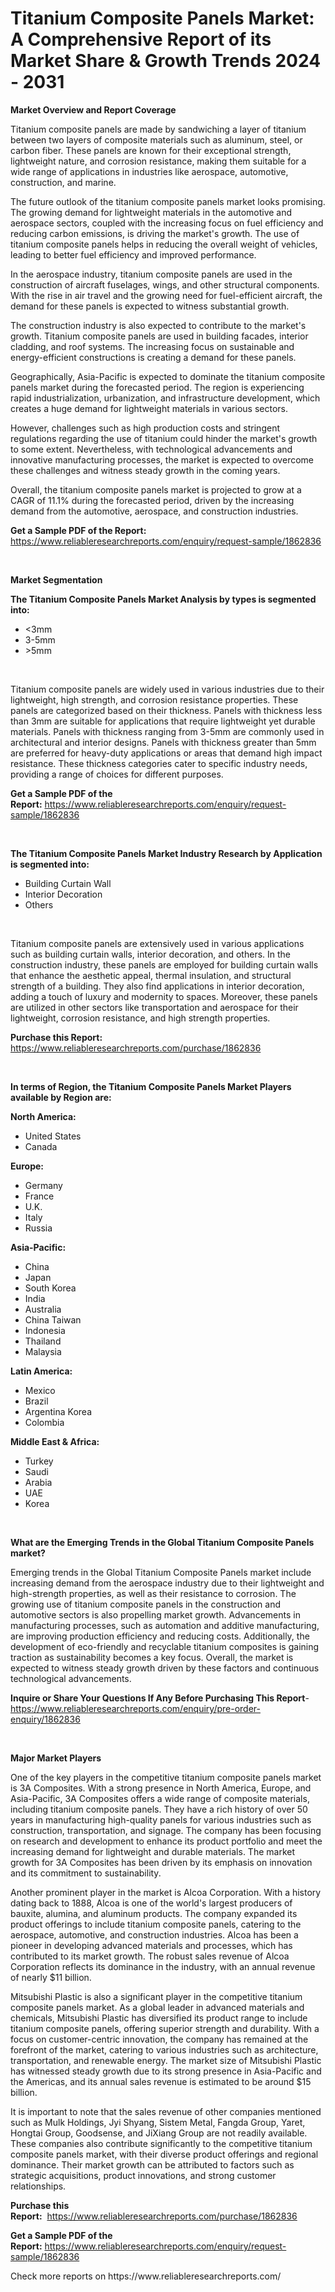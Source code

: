 <p><h1>Titanium Composite Panels Market: A Comprehensive Report of its Market Share & Growth Trends 2024 - 2031</h1></p><p><strong>Market Overview and Report Coverage</strong></p>
<p><p>Titanium composite panels are made by sandwiching a layer of titanium between two layers of composite materials such as aluminum, steel, or carbon fiber. These panels are known for their exceptional strength, lightweight nature, and corrosion resistance, making them suitable for a wide range of applications in industries like aerospace, automotive, construction, and marine.</p><p>The future outlook of the titanium composite panels market looks promising. The growing demand for lightweight materials in the automotive and aerospace sectors, coupled with the increasing focus on fuel efficiency and reducing carbon emissions, is driving the market's growth. The use of titanium composite panels helps in reducing the overall weight of vehicles, leading to better fuel efficiency and improved performance.</p><p>In the aerospace industry, titanium composite panels are used in the construction of aircraft fuselages, wings, and other structural components. With the rise in air travel and the growing need for fuel-efficient aircraft, the demand for these panels is expected to witness substantial growth.</p><p>The construction industry is also expected to contribute to the market's growth. Titanium composite panels are used in building facades, interior cladding, and roof systems. The increasing focus on sustainable and energy-efficient constructions is creating a demand for these panels.</p><p>Geographically, Asia-Pacific is expected to dominate the titanium composite panels market during the forecasted period. The region is experiencing rapid industrialization, urbanization, and infrastructure development, which creates a huge demand for lightweight materials in various sectors.</p><p>However, challenges such as high production costs and stringent regulations regarding the use of titanium could hinder the market's growth to some extent. Nevertheless, with technological advancements and innovative manufacturing processes, the market is expected to overcome these challenges and witness steady growth in the coming years.</p><p>Overall, the titanium composite panels market is projected to grow at a CAGR of 11.1% during the forecasted period, driven by the increasing demand from the automotive, aerospace, and construction industries.</p></p>
<p><strong>Get a Sample PDF of the Report:</strong> <a href="https://www.reliableresearchreports.com/enquiry/request-sample/1862836">https://www.reliableresearchreports.com/enquiry/request-sample/1862836</a></p>
<p>&nbsp;</p>
<p><strong>Market Segmentation</strong></p>
<p><strong>The Titanium Composite Panels Market Analysis by types is segmented into:</strong></p>
<p><ul><li><3mm</li><li>3-5mm</li><li>>5mm</li></ul></p>
<p>&nbsp;</p>
<p><p>Titanium composite panels are widely used in various industries due to their lightweight, high strength, and corrosion resistance properties. These panels are categorized based on their thickness. Panels with thickness less than 3mm are suitable for applications that require lightweight yet durable materials. Panels with thickness ranging from 3-5mm are commonly used in architectural and interior designs. Panels with thickness greater than 5mm are preferred for heavy-duty applications or areas that demand high impact resistance. These thickness categories cater to specific industry needs, providing a range of choices for different purposes.</p></p>
<p><strong>Get a Sample PDF of the Report:</strong>&nbsp;<a href="https://www.reliableresearchreports.com/enquiry/request-sample/1862836">https://www.reliableresearchreports.com/enquiry/request-sample/1862836</a></p>
<p>&nbsp;</p>
<p><strong>The Titanium Composite Panels Market Industry Research by Application is segmented into:</strong></p>
<p><ul><li>Building Curtain Wall</li><li>Interior Decoration</li><li>Others</li></ul></p>
<p>&nbsp;</p>
<p><p>Titanium composite panels are extensively used in various applications such as building curtain walls, interior decoration, and others. In the construction industry, these panels are employed for building curtain walls that enhance the aesthetic appeal, thermal insulation, and structural strength of a building. They also find applications in interior decoration, adding a touch of luxury and modernity to spaces. Moreover, these panels are utilized in other sectors like transportation and aerospace for their lightweight, corrosion resistance, and high strength properties.</p></p>
<p><strong>Purchase this Report:</strong>&nbsp; <a href="https://www.reliableresearchreports.com/purchase/1862836">https://www.reliableresearchreports.com/purchase/1862836</a></p>
<p>&nbsp;</p>
<p><strong>In terms of Region, the Titanium Composite Panels Market Players available by Region are:</strong></p>
<p>
    <p> <strong> North America: </strong>
        <ul>
            <li>United States</li>
            <li>Canada</li>
        </ul>
        </p> 
    <p> <strong> Europe: </strong>
        <ul>
            <li>Germany</li>
            <li>France</li>
            <li>U.K.</li>
            <li>Italy</li>
            <li>Russia</li>
        </ul>
        </p> 
    <p> <strong> Asia-Pacific: </strong>
        <ul>
            <li>China</li>
            <li>Japan</li>
            <li>South Korea</li>
            <li>India</li>
            <li>Australia</li>
            <li>China Taiwan</li>
            <li>Indonesia</li>
            <li>Thailand</li>
            <li>Malaysia</li>
        </ul>
        </p> 
    <p> <strong> Latin America: </strong>
        <ul>
            <li>Mexico</li>
            <li>Brazil</li>
            <li>Argentina Korea</li>
            <li>Colombia</li>
        </ul>
        </p> 
    <p> <strong> Middle East & Africa: </strong>
        <ul>
            <li>Turkey</li>
            <li>Saudi</li>
            <li>Arabia</li>
            <li>UAE</li>
            <li>Korea</li>
        </ul>
    </p>
    </p>
<p>&nbsp;</p>
<p><strong>What are the Emerging Trends in the Global Titanium Composite Panels market?</strong></p>
<p><p>Emerging trends in the Global Titanium Composite Panels market include increasing demand from the aerospace industry due to their lightweight and high-strength properties, as well as their resistance to corrosion. The growing use of titanium composite panels in the construction and automotive sectors is also propelling market growth. Advancements in manufacturing processes, such as automation and additive manufacturing, are improving production efficiency and reducing costs. Additionally, the development of eco-friendly and recyclable titanium composites is gaining traction as sustainability becomes a key focus. Overall, the market is expected to witness steady growth driven by these factors and continuous technological advancements.</p></p>
<p><strong>Inquire or Share Your Questions If Any Before Purchasing This Report</strong>- <a href="https://www.reliableresearchreports.com/enquiry/pre-order-enquiry/1862836">https://www.reliableresearchreports.com/enquiry/pre-order-enquiry/1862836</a></p>
<p>&nbsp;</p>
<p><strong>Major Market Players</strong></p>
<p><p>One of the key players in the competitive titanium composite panels market is 3A Composites. With a strong presence in North America, Europe, and Asia-Pacific, 3A Composites offers a wide range of composite materials, including titanium composite panels. They have a rich history of over 50 years in manufacturing high-quality panels for various industries such as construction, transportation, and signage. The company has been focusing on research and development to enhance its product portfolio and meet the increasing demand for lightweight and durable materials. The market growth for 3A Composites has been driven by its emphasis on innovation and its commitment to sustainability.</p><p>Another prominent player in the market is Alcoa Corporation. With a history dating back to 1888, Alcoa is one of the world's largest producers of bauxite, alumina, and aluminum products. The company expanded its product offerings to include titanium composite panels, catering to the aerospace, automotive, and construction industries. Alcoa has been a pioneer in developing advanced materials and processes, which has contributed to its market growth. The robust sales revenue of Alcoa Corporation reflects its dominance in the industry, with an annual revenue of nearly $11 billion.</p><p>Mitsubishi Plastic is also a significant player in the competitive titanium composite panels market. As a global leader in advanced materials and chemicals, Mitsubishi Plastic has diversified its product range to include titanium composite panels, offering superior strength and durability. With a focus on customer-centric innovation, the company has remained at the forefront of the market, catering to various industries such as architecture, transportation, and renewable energy. The market size of Mitsubishi Plastic has witnessed steady growth due to its strong presence in Asia-Pacific and the Americas, and its annual sales revenue is estimated to be around $15 billion.</p><p>It is important to note that the sales revenue of other companies mentioned such as Mulk Holdings, Jyi Shyang, Sistem Metal, Fangda Group, Yaret, Hongtai Group, Goodsense, and JiXiang Group are not readily available. These companies also contribute significantly to the competitive titanium composite panels market, with their diverse product offerings and regional dominance. Their market growth can be attributed to factors such as strategic acquisitions, product innovations, and strong customer relationships.</p></p>
<p><strong>Purchase this Report:</strong>&nbsp;&nbsp;<a href="https://www.reliableresearchreports.com/purchase/1862836">https://www.reliableresearchreports.com/purchase/1862836</a></p>
<p></p>
<p><strong>Get a Sample PDF of the Report:</strong>&nbsp;<a href="https://www.reliableresearchreports.com/enquiry/request-sample/1862836">https://www.reliableresearchreports.com/enquiry/request-sample/1862836</a></p>
<p>Check more reports on https://www.reliableresearchreports.com/</p>
